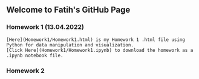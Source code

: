 ## Welcome to Fatih's GitHub Page

### Homework 1 (13.04.2022)
    
    [Here](Homework1/Homework1.html) is my Homework 1 .html file using Python for data manipulation and visualization.
    [Click Here](Homework1/Homework1.ipynb) to download the homework as a .ipynb notebook file.
    
### Homework 2

